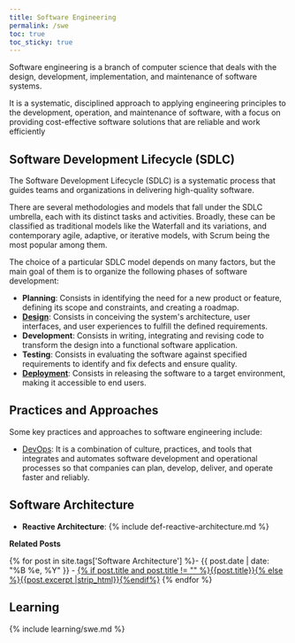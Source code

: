 ```yaml
---
title: Software Engineering
permalink: /swe
toc: true
toc_sticky: true
---
```


Software engineering is a branch of computer science that deals with the design, development, implementation, and maintenance of software systems.

It is a systematic, disciplined approach to applying engineering principles to the development, operation, and maintenance of software, with a focus on providing cost-effective software solutions that are reliable and work efficiently

## Software Development Lifecycle (SDLC)

The Software Development Lifecycle (SDLC) is a systematic process that guides teams and organizations in delivering high-quality software.

There are several methodologies and models that fall under the SDLC umbrella, each with its distinct tasks and activities. Broadly, these can be classified as traditional models like the Waterfall and its variations, and contemporary agile, adaptive, or iterative models, with Scrum being the most popular among them.

The choice of a particular SDLC model depends on many factors, but the main goal of them is to organize the following phases of software development:

- **Planning**: Consists in identifying the need for a new product or feature, defining its scope and constraints, and creating a roadmap.
- **[Design](/swe/sdlc/design)**: Consists in conceiving the system's architecture, user interfaces, and user experiences to fulfill the defined requirements.
- **Development**: Consists in writing, integrating and revising code to transform the design into a functional software application.
- **Testing**: Consists in evaluating the software against specified requirements to identify and fix defects and ensure quality.
- **[Deployment](/swe/sdlc/deployment)**: Consists in releasing the software to a target environment, making it accessible to end users.

## Practices and Approaches

Some key practices and approaches to software engineering include:

- [DevOps](/swe/devops): It is a combination of culture, practices, and tools that integrates and automates software development and operational processes so that companies can plan, develop, deliver, and operate faster and reliably.

## Software Architecture

- **Reactive Architecture**: {% include def-reactive-architecture.md %}

**Related Posts**

{% for post in site.tags['Software Architecture'] %}- {{ post.date | date: "%B %e, %Y" }} - <a href="{{ site.baseurl }}{{ post.url }}">{% if post.title and post.title != "" %}{{post.title}}{% else %}{{post.excerpt |strip_html}}{%endif%}</a>
{% endfor %}


## Learning

{% include learning/swe.md %}